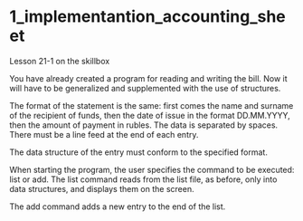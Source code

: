 # 1_implementantion_accounting_sheet
Lesson 21-1 on the skillbox

You have already created a program for reading and writing the bill. Now it will have to be generalized and supplemented with the use of structures.

The format of the statement is the same: first comes the name and surname of the recipient of funds, then the date of issue in the format DD.MM.YYYY, then the amount of payment in rubles. The data is separated by spaces. There must be a line feed at the end of each entry.

The data structure of the entry must conform to the specified format.

When starting the program, the user specifies the command to be executed: list or add. The list command reads from the list file, as before, only into data structures, and displays them on the screen.

The add command adds a new entry to the end of the list.
